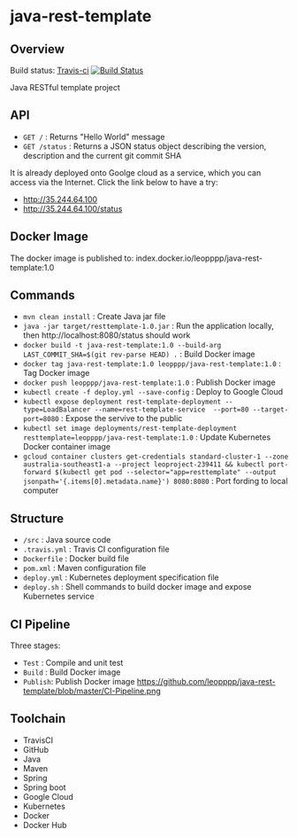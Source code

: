 # java-rest-template
## Overview

Build status: [Travis-ci](https://travis-ci.org/leopppp/java-rest-template) [![Build Status](https://travis-ci.org/leopppp/java-rest-template.svg?branch=master)](https://travis-ci.org/leopppp/java-rest-template)

Java RESTful template project

## API
* `GET /` : Returns "Hello World" message
* `GET /status` : Returns a JSON status object describing the version, description and the current git commit SHA

It is already deployed onto Goolge cloud as a service, which you can access via the Internet.
Click the link below to have a try:
* http://35.244.64.100
* http://35.244.64.100/status

## Docker Image
The docker image is published to: index.docker.io/leopppp/java-rest-template:1.0

## Commands
* `mvn clean install` : Create Java jar file
* `java -jar target/resttemplate-1.0.jar` : Run the application locally, then http://localhost:8080/status should work
* `docker build -t java-rest-template:1.0 --build-arg LAST_COMMIT_SHA=$(git rev-parse HEAD) .` : Build Docker image
* `docker tag java-rest-template:1.0 leopppp/java-rest-template:1.0` : Tag Docker image
* `docker push leopppp/java-rest-template:1.0` : Publish Docker image
* `kubectl create -f deploy.yml --save-config` : Deploy to Google Cloud
* `kubectl expose deployment rest-template-deployment --type=LoadBalancer --name=rest-template-service  --port=80 --target-port=8080` : Expose the servive to the public
* `kubectl set image deployments/rest-template-deployment resttemplate=leopppp/java-rest-template:1.0` : Update Kubernetes Docker container image
* `gcloud container clusters get-credentials standard-cluster-1 --zone australia-southeast1-a --project leoproject-239411 && kubectl port-forward $(kubectl get pod --selector="app=resttemplate" --output jsonpath='{.items[0].metadata.name}') 8080:8080` : Port fording to local computer

## Structure
* `/src` : Java source code
* `.travis.yml` : Travis CI configuration file
* `Dockerfile` : Docker build file
* `pom.xml` : Maven configuration file
* `deploy.yml` : Kubernetes deployment specification file
* `deploy.sh` : Shell commands to build docker image and expose Kubernetes service 

## CI Pipeline
Three stages:
* `Test` : Compile and unit test
* `Build` : Build Docker image
* `Publish`: Publish Docker image
https://github.com/leopppp/java-rest-template/blob/master/CI-Pipeline.png

## Toolchain
* TravisCI
* GitHub
* Java
* Maven
* Spring
* Spring boot
* Google Cloud
* Kubernetes
* Docker
* Docker Hub


